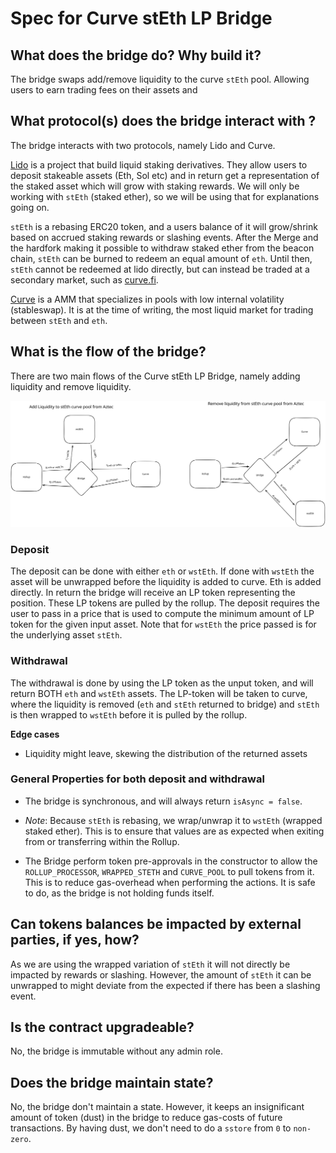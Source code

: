 # Spec for Curve stEth LP Bridge

## What does the bridge do? Why build it?

The bridge swaps add/remove liquidity to the curve `stEth` pool. Allowing users to earn trading fees on their assets and 

## What protocol(s) does the bridge interact with ?

The bridge interacts with two protocols, namely Lido and Curve.

[Lido](https://lido.fi/) is a project that build liquid staking derivatives. They allow users to deposit stakeable assets (Eth, Sol etc) and in return get a representation of the staked asset which will grow with staking rewards. We will only be working with `stEth` (staked ether), so we will be using that for explanations going on.

`stEth` is a rebasing ERC20 token, and a users balance of it will grow/shrink based on accrued staking rewards or slashing events. After the Merge and the hardfork making it possible to withdraw staked ether from the beacon chain, `stEth` can be burned to redeem an equal amount of `eth`. Until then, `stEth` cannot be redeemed at lido directly, but can instead be traded at a secondary market, such as [curve.fi](https://curve.fi/steth).

[Curve](https://curve.fi/) is a AMM that specializes in pools with low internal volatility (stableswap). It is at the time of writing, the most liquid market for trading between `stEth` and `eth`.

## What is the flow of the bridge?

There are two main flows of the Curve stEth LP Bridge, namely adding liquidity and remove liquidity.

![Curve LP Flow](./CurveLp.svg)

### Deposit

The deposit can be done with either `eth` or `wstEth`. If done with `wstEth` the asset will be unwrapped before the liquidity is added to curve. Eth is added directly. In return the bridge will receive an LP token representing the position. These LP tokens are pulled by the rollup. The deposit requires the user to pass in a price that is used to compute the minimum amount of LP token for the given input asset. Note that for `wstEth` the price passed is for the underlying asset `stEth`.

### Withdrawal

The withdrawal is done by using the LP token as the unput token, and will return BOTH `eth` and `wstEth` assets. The LP-token will be taken to curve, where the liquidity is removed (`eth` and `stEth` returned to bridge) and `stEth` is then wrapped to `wstEth` before it is pulled by the rollup.

**Edge cases**

- Liquidity might leave, skewing the distribution of the returned assets

### General Properties for both deposit and withdrawal

- The bridge is synchronous, and will always return `isAsync = false`.

- _Note_: Because `stEth` is rebasing, we wrap/unwrap it to `wstEth` (wrapped staked ether). This is to ensure that values are as expected when exiting from or transferring within the Rollup.

- The Bridge perform token pre-approvals in the constructor to allow the `ROLLUP_PROCESSOR`, `WRAPPED_STETH` and `CURVE_POOL` to pull tokens from it. This is to reduce gas-overhead when performing the actions. It is safe to do, as the bridge is not holding funds itself.

## Can tokens balances be impacted by external parties, if yes, how?

As we are using the wrapped variation of `stEth` it will not directly be impacted by rewards or slashing. However, the amount of `stEth` it can be unwrapped to might deviate from the expected if there has been a slashing event.

## Is the contract upgradeable?

No, the bridge is immutable without any admin role.

## Does the bridge maintain state?

No, the bridge don't maintain a state. However, it keeps an insignificant amount of token (dust) in the bridge to reduce gas-costs of future transactions. By having dust, we don't need to do a `sstore` from `0` to `non-zero`.
